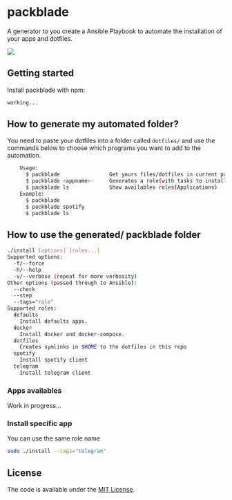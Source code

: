 # packblade

A generator to you create a Ansible Playbook to automate the installation of your apps and dotfiles.

![](https://github.com/victorvoid/packblade/blob/master/beyblade.jpg)

Getting started
------------

Install packblade with npm:

```sh
working...
```

## How to generate my automated folder?

You need to paste your dotfiles into a folder called `dotfiles/` and use the commands below to choose 
which programs you want to add to the automation.

```bash
    Usage:
      $ packblade                Get yours files/dotfiles in current path and generates a role with files
      $ packblade <appname>      Generates a role(with tasks to install) of the app
      $ packblade ls             Show availables roles(Applications)
    Example:
      $ packblade
      $ packblade spotify
      $ packblade ls
```

## How to use the generated/ packblade folder

```bash
./install [options] [roles...]
Supported options:
  -f/--force
  -h/--help
  -v/--verbose (repeat for more verbosity)
Other options (passed through to Ansible):
  --check
  --step
  --tags="role"
Supported roles:
  defaults
    Install defaults apps.
  docker
    Install docker and docker-compose.
  dotfiles
    Creates symlinks in $HOME to the dotfiles in this repo
  spotify
    Install spotify client
  telegram
    Install telegram client
```

### Apps availables

Work in progress...


### Install specific app

You can use the same role name

```bash
sudo ./install --tags="telegram"
```

License
-------

The code is available under the [MIT License](LICENSE.md).
